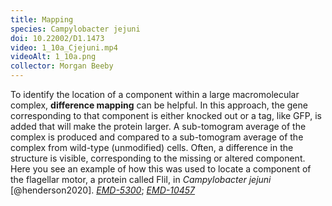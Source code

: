 ```yaml
---
title: Mapping
species: Campylobacter jejuni 
doi: 10.22002/D1.1473
video: 1_10a_Cjejuni.mp4
videoAlt: 1_10a.png
collector: Morgan Beeby
---
```


To identify the location of a component within a large macromolecular complex, **difference mapping** can be helpful. In this approach, the gene corresponding to that component is either knocked out or a tag, like GFP, is added that will make the protein larger. A sub-tomogram average of the complex is produced and compared to a sub-tomogram average of the complex from wild-type (unmodified) cells. Often, a difference in the structure is visible, corresponding to the missing or altered component. Here you see an example of how this was used to locate a component of the flagellar motor, a protein called FliI, in *Campylobacter jejuni* [@henderson2020]. [*EMD-5300*](https://www.ebi.ac.uk/emdb/entry/5300); [*EMD-10457*](https://www.ebi.ac.uk/emdb/entry/10457)

